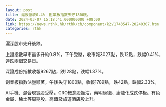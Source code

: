 ```yaml
---
layout: post
title: 滬股低收0.4%　創業板指數失守1800點
date: 2024-03-07 15:18:41.000000000 +08:00
link: https://news.rthk.hk/rthk/ch/component/k2/1743547-20240307.htm
categories: rthk
---
```


滬深股市先升後跌。

上證指數早市最多升約0.8%，下午受壓，收市報3027點，跌12點，跌幅0.41%，連跌兩個交易日。

深證成份指數收報9267點，跌128點，跌幅1.37%。

創業板指數沽壓顯著，午後失守1800點，收報1789點，跌42點，跌幅2.33%。

AI手機、混合現實股受壓，CRO概念股捱沽，藥明康德、康龍化成跌停板。有色金屬、稀土等周期股、高鐵及旅遊酒店股上升。
